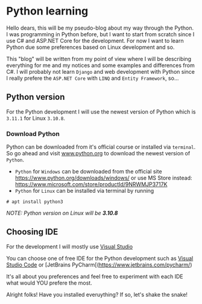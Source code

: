 # Python learning

Hello dears, this will be my pseudo-blog about my way through the Python. I was programming in Python before, but I want to start from scratch since I use C# and ASP.NET Core for the development. For now I want to learn Python due some preferences based on Linux development and so. 

This "blog" will be written from my point of view where I will be describing everything for me and my notices and some examples and differences from C#. I will probably not learn `Django` and web development with Python since I really prefere the `ASP.NET Core` with `LINQ` and `Entity Framework`, so...

## Python version

For the Python development I will use the newest version of Python which is `3.11.1` for Linux `3.10.8`. 

### Download Python

Python can be downloaded from it's official course or installed via `terminal`. So go ahead and visit www.python.org to download the newest version of `Python`.

- `Python` for `Windows` can be downloaded from the official site https://www.python.org/downloads/windows/ or use MS Store instead: https://www.microsoft.com/store/productId/9NRWMJP3717K
- `Python` for `Linux` can be installed via terminal by running 

```
# apt install python3
```

*NOTE: Python version on Linux will be **3.10.8***

## Choosing IDE

For the development I will mostly use [Visual Studio](https://visualstudio.microsoft.com/)

You can choose one of free IDE for the Python development such as [Visual Studio Code](https://code.visualstudio.com/) or [JetBrains PyCharm[(https://www.jetbrains.com/pycharm/)

It's all about you preferences and feel free to experiment with each IDE what would YOU prefere the most.



Alright folks! Have you installed everuything? If so, let's shake the snake!
